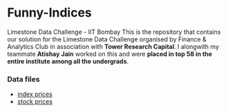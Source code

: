 # Funny-Indices

Limestone Data Challenge - IIT Bombay
This is the repository that contains our solution for the Limestone Data Challenge organised by Finance & Analytics Club in association with **Tower Research Capital**. I alongwith my teammate **Atishay Jain** worked on this and were **placed in top 58 in the entire institute among all the undergrads**.

### Data files

- [index prices](https://hrcdn.net/s3_pub/istreet-assets/zr4e83QS7wuUE_0aAFOEVg/data_challenge_index_prices.csv)
- [stock prices](https://hrcdn.net/s3_pub/istreet-assets/LCKLs25NDFKItkntyXJmIg/data_challenge_stock_prices.csv)


